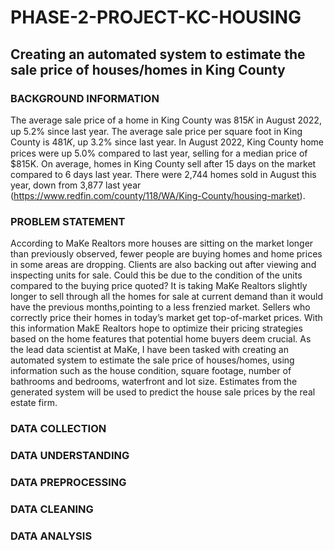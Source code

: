 # PHASE-2-PROJECT-KC-HOUSING
## Creating an automated system to estimate the sale price of houses/homes in King County

### BACKGROUND INFORMATION
The average sale price of a home in King County was  815𝐾 in August 2022, up 5.2% since last year. The average sale price per square foot in King County is  481𝐾, up 3.2% since last year.
In August 2022, King County home prices were up 5.0% compared to last year, selling for a median price of $815K. On average, homes in King County sell after 15 days on the market compared to 6 days last year. There were 2,744 homes sold in August this year, down from 3,877 last year (https://www.redfin.com/county/118/WA/King-County/housing-market).

### PROBLEM STATEMENT
According to MaKe Realtors more houses are sitting on the market longer than previously observed, fewer people are buying homes and home prices in some areas are dropping. Clients are also backing out after viewing and inspecting units for sale. Could this be due to the condition of the units compared to the buying price quoted?
It is taking MaKe Realtors slightly longer to sell through all the homes for sale at current demand than it would have the previous months,pointing to a less frenzied market.
Sellers who correctly price their homes in today’s market get top-of-market prices. With this information MakE Realtors hope to optimize their pricing strategies based on the home features that potential home buyers deem crucial.
As the lead data scientist at MaKe, I have been tasked with creating an automated system to estimate the sale price of houses/homes, using information such as the house condition, square footage, number of bathrooms and bedrooms, waterfront and lot size. Estimates from the generated system will be used to predict the house sale prices by the real estate firm.

### DATA COLLECTION


### DATA UNDERSTANDING



### DATA PREPROCESSING


### DATA CLEANING



### DATA ANALYSIS


